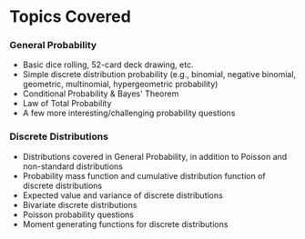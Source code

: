 # Topics Covered
### General Probability
- Basic dice rolling, 52-card deck drawing, etc.
- Simple discrete distribution probability (e.g., binomial, negative binomial, geometric, multinomial, hypergeometric probability)
- Conditional Probability & Bayes' Theorem
- Law of Total Probability
- A few more interesting/challenging probability questions

### Discrete Distributions
- Distributions covered in General Probability, in addition to Poisson and non-standard distributions
- Probability mass function and cumulative distribution function of discrete distributions
- Expected value and variance of discrete distributions
- Bivariate discrete distributions
- Poisson probability questions
- Moment generating functions for discrete distributions